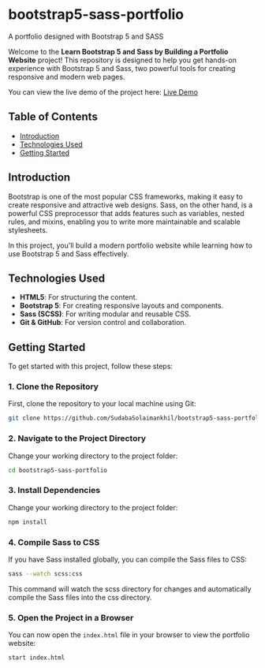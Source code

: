 # bootstrap5-sass-portfolio
A portfolio designed with Bootstrap 5 and SASS

Welcome to the **Learn Bootstrap 5 and Sass by Building a Portfolio Website** project! This repository is designed to help you get hands-on experience with Bootstrap 5 and Sass, two powerful tools for creating responsive and modern web pages.

You can view the live demo of the project here: [Live Demo](https://sudabasolaimankhil.github.io/bootstrap5-sass-portfolio/)

## Table of Contents

- [Introduction](#introduction)
- [Technologies Used](#technologies-used)
- [Getting Started](#getting-started)

## Introduction

Bootstrap is one of the most popular CSS frameworks, making it easy to create responsive and attractive web designs. Sass, on the other hand, is a powerful CSS preprocessor that adds features such as variables, nested rules, and mixins, enabling you to write more maintainable and scalable stylesheets.

In this project, you'll build a modern portfolio website while learning how to use Bootstrap 5 and Sass effectively.

## Technologies Used

- **HTML5**: For structuring the content.
- **Bootstrap 5**: For creating responsive layouts and components.
- **Sass (SCSS)**: For writing modular and reusable CSS.
- **Git & GitHub**: For version control and collaboration.

## Getting Started

To get started with this project, follow these steps:

### 1. Clone the Repository

First, clone the repository to your local machine using Git:

```bash
git clone https://github.com/SudabaSolaimankhil/bootstrap5-sass-portfolio.git
```

### 2. Navigate to the Project Directory

Change your working directory to the project folder:

```bash
cd bootstrap5-sass-portfolio
```

### 3. Install Dependencies

Change your working directory to the project folder:

```bash
npm install
```

### 4. Compile Sass to CSS

If you have Sass installed globally, you can compile the Sass files to CSS:

```bash
sass --watch scss:css
```

This command will watch the scss directory for changes and automatically compile the Sass files into the css directory.

### 5. Open the Project in a Browser

You can now open the `index.html` file in your browser to view the portfolio website:

```bash
start index.html
```
